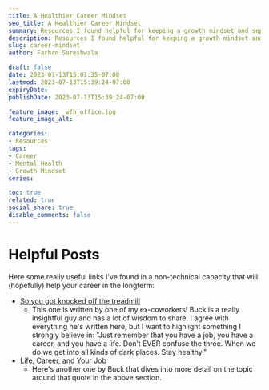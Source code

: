 ```yaml
---
title: A Healthier Career Mindset
seo_title: A Healthier Career Mindset
summary: Resources I found helpful for keeping a growth mindset and separating one's self-worth from one's occupation.
description: Resources I found helpful for keeping a growth mindset and separating one's self-worth from one's occupation.
slug: career-mindset
author: Farhan Sareshwala

draft: false
date: 2023-07-13T15:07:35-07:00
lastmod: 2023-07-13T15:39:24-07:00
expiryDate: 
publishDate: 2023-07-13T15:39:24-07:00

feature_image: _wfh_office.jpg
feature_image_alt: 

categories: 
- Resources
tags:
- Career
- Mental Health
- Growth Mindset
series:

toc: true
related: true
social_share: true
disable_comments: false
---
```


# Helpful Posts
Here some really useful links I've found in a non-technical capacity that will (hopefully) help your career in the longterm:

- [So you got knocked off the treadmill](https://bootcamp.uxdesign.cc/money-comes-from-working-hard-ive-come-to-believe-is-just-a-line-rich-people-tell-themselves-to-73189670746)
    - This one is written by one of my ex-coworkers! Buck is a really insightful guy and has a lot of wisdom to share. I agree with everything he's written here, but I want to highlight something I strongly believe in: "Just remember that you have a job, you have a career, and you have a life. Don’t EVER confuse the three. When we do we get into all kinds of dark places. Stay healthy."
- [Life, Career, and Your Job](https://medium.com/data-driven-fiction/life-career-and-your-job-ae1b9f5ffdd)
    - Here's another one by Buck that dives into more detail on the topic around that quote in the above section.